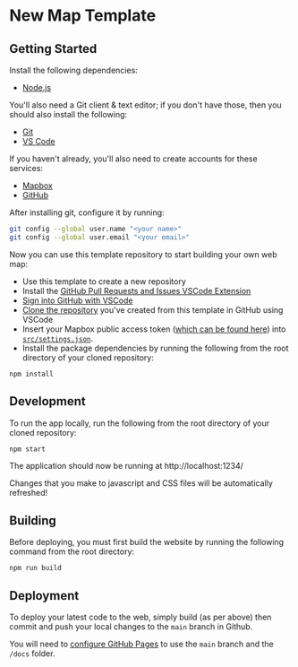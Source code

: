 # New Map Template

## Getting Started
Install the following dependencies:
- [Node.js](https://nodejs.org/)

You'll also need a Git client & text editor; if you don't have those, then you should also install the following:
- [Git](https://git-scm.com/downloads)
- [VS Code](https://code.visualstudio.com/)

If you haven't already, you'll also need to create accounts for these services:
- [Mapbox](https://www.mapbox.com/signup/)
- [GitHub](https://github.com)

After installing git, configure it by running:
```sh
git config --global user.name "<your name>"
git config --global user.email "<your email>"
```

Now you can use this template repository to start building your own web map:
- Use this template to create a new repository
- Install the [GitHub Pull Requests and Issues VSCode Extension](https://marketplace.visualstudio.com/items?itemName=GitHub.vscode-pull-request-github)
- [Sign into GitHub with VSCode](https://code.visualstudio.com/docs/sourcecontrol/github#_getting-started-with-github-pull-requests-and-issues)
- [Clone the repository](https://code.visualstudio.com/docs/sourcecontrol/github#_cloning-a-repository) you've created from this template in GitHub using VSCode
- Insert your Mapbox public access token ([which can be found here](https://www.mapbox.com/account/)) into [`src/settings.json`](https://github.com/robgaston/new_map/blob/main/src/settings.json#L3).
- Install the package dependencies by running the following from the root directory of your cloned repository:
```
npm install
```

## Development
To run the app locally, run the following from the root directory of your cloned repository:
```
npm start
```

The application should now be running at http://localhost:1234/

Changes that you make to javascript and CSS files will be automatically refreshed!

## Building
Before deploying, you must first build the website by running the following command from the root directory: 
```
npm run build
```

## Deployment
To deploy your latest code to the web, simply build (as per above) then commit and push your local changes to the `main` branch in Github.

You will need to [configure GitHub Pages](https://docs.github.com/en/pages/getting-started-with-github-pages/configuring-a-publishing-source-for-your-github-pages-site) to use the `main` branch and the `/docs` folder.
